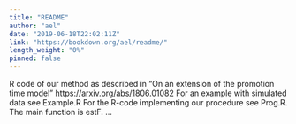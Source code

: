 ```yaml
---
title: "README"
author: "ael"
date: "2019-06-18T22:02:11Z"
link: "https://bookdown.org/ael/readme/"
length_weight: "0%"
pinned: false
---
```


R code of our method as described in “On an extension of the promotion time model” https://arxiv.org/abs/1806.01082 For an example with simulated data see Example.R For the R-code implementing our procedure see Prog.R. The main function is estF. ...
